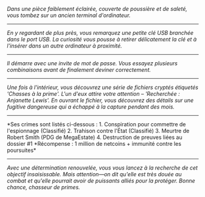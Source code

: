 _Dans une pièce faiblement éclairée, couverte de poussière et de saleté, vous tombez sur un ancien terminal d'ordinateur._

---

_En y regardant de plus près, vous remarquez une petite clé USB branchée dans le port USB. La curiosité vous pousse à retirer délicatement la clé et à l'insérer dans un autre ordinateur à proximité._

---

_Il démarre avec une invite de mot de passe. Vous essayez plusieurs combinaisons avant de finalement deviner correctement._

---

_Une fois à l'intérieur, vous découvrez une série de fichiers cryptés étiquetés 'Chasses à la prime'. L'un d'eux attire votre attention – 'Recherchée : Anjanette Lewis'. En ouvrant le fichier, vous découvrez des détails sur une fugitive dangereuse qui a échappé à la capture pendant des mois._

---

*Ses crimes sont listés ci-dessous : 1. Conspiration pour commettre de l'espionnage (Classifié) 2. Trahison contre l'État (Classifié) 3. Meurtre de Robert Smith (PDG de MegaEstate) 4. Destruction de preuves liées au dossier #1
*Récompense : 1 million de netcoins + immunité contre les poursuites\*

---

_Avec une détermination renouvelée, vous vous lancez à la recherche de cet objectif insaisissable. Mais attention—on dit qu'elle est très douée au combat et qu'elle pourrait avoir de puissants alliés pour la protéger. Bonne chance, chasseur de primes._
